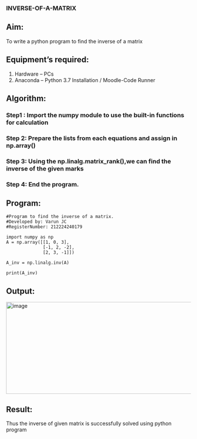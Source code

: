 ### INVERSE-OF-A-MATRIX
## Aim:
To write a python program to find the inverse of a matrix
## Equipment’s required:
1. 	Hardware – PCs
2. 	Anaconda – Python 3.7 Installation / Moodle-Code Runner
## Algorithm:
### Step1 : Import the numpy module to use the built-in functions for calculation
### Step 2: Prepare the lists from each equations and assign in np.array()
### Step 3: Using the np.linalg.matrix_rank(),we can find the inverse of the given marks
### Step 4: End the program.

## Program:
```
#Program to find the inverse of a matrix.
#Developed by: Varun JC
#RegisterNumber: 212224240179

import numpy as np
A = np.array([[1, 0, 3],
              [-1, 2, -2],
              [2, 3, -1]])

A_inv = np.linalg.inv(A)

print(A_inv)

```
## Output:

<img width="1026" height="251" alt="image" src="https://github.com/user-attachments/assets/e65b3136-afe1-4b4a-ad02-d523ac3d5250" />


## Result:
Thus the inverse of given matrix is successfully solved using python program

